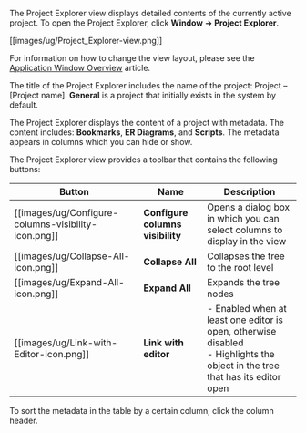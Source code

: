 The Project Explorer view displays detailed contents of the currently active project. To open the Project Explorer, click **Window -> Project Explorer**.

[[images/ug/Project_Explorer-view.png]]

For information on how to change the view layout, please see the [Application Window Overview](https://github.com/dbeaver/dbeaver/wiki/Application-Window-Overview) article.

The title of the Project Explorer includes the name of the project: Project – [Project name]. **General** is a project that initially exists in the system by default.

The Project Explorer displays the content of a project with metadata. The content includes: **Bookmarks**, **ER Diagrams**, and **Scripts**. The metadata appears in columns which you can hide or show.

The Project Explorer view provides a toolbar that contains the following buttons:

Button|Name|Description
------|----|-----------
[[images/ug/Configure-columns-visibility-icon.png]]|**Configure columns visibility**|Opens a dialog box in which you can select columns to display in the view
[[images/ug/Collapse-All-icon.png]]|**Collapse All**|Collapses the tree to the root level
[[images/ug/Expand-All-icon.png]]|**Expand All**| Expands the tree nodes
[[images/ug/Link-with-Editor-icon.png]]|**Link with editor**|- Enabled when at least one editor is open, otherwise disabled<br/>- Highlights the object in the tree that has its editor open

To sort the metadata in the table by a certain column, click the column header.
